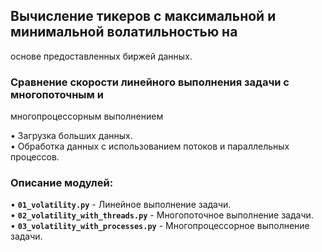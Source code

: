 ## Вычисление тикеров с максимальной и минимальной волатильностью на 
основе предоставленных биржей данных.
### Сравнение скорости линейного выполнения задачи с многопоточным и 
многопроцессорным выполнением 

• Загрузка больших данных.  
• Обработка данных с использованием потоков и параллельных процессов. 

### Описание модулей:
• **`01_volatility.py`** - Линейное выполнение задачи.  
• **`02_volatility_with_threads.py`** - Многопоточное выполнение задачи.  
• **`03_volatility_with_processes.py`** - Многопроцессорное выполнение задачи.  